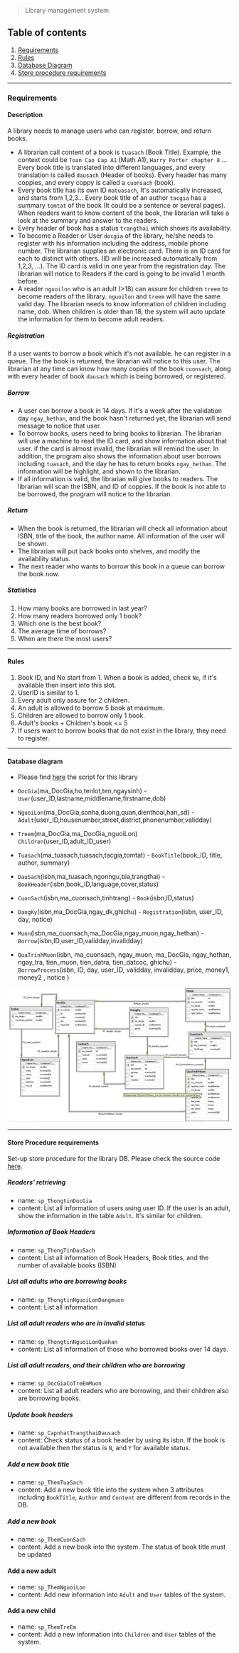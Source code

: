 >Library management system.

## Table of contents
1. [Requirements](#requirements)
2. [Rules](#rules)
3. [Database Diagram](database-diagram)
4. [Store procedure requirements](#store-procedure-requirements)

---
### Requirements
#### Description
A library needs to manage users who can register, borrow, and return books.
* A librarian call content of a book is `tuasach` (Book Title). Example, the context could be `Toan Cao Cap A1` (Math A1), `Harry Porter chapter 8` ... Every book title is translated into different languages, and every translation is called `dausach` (Header of books). Every header has many coppies, and every coppy is called a `cuonsach` (book).
* Every book title has its own ID `matuasach`, It's automatically increased, and starts from 1,2,3... Every book title of an author `tacgia` has a summary `tomtat` of the book (It could be a sentence or several pages). When readers want to know content of the book, the librarian will take a look at the summary and answer to the readers.
* Every header of book has a status `trangthai` which shows its availability.
* To become a Reader or User `docgia` of the library, he/she needs to register with his information including the address, mobile phone number. The librarian supplies an electronic card. There is an ID card for each to distinct with others. (ID will be increased automatically from 1,2,3, ...). The ID card is valid in one year from the registration day. The librarian will notice to Readers if the card is going to be invalid 1 month before. 
* A reader `nguoilon` who is an adult (>18) can assure for children `treem` to become readers of the library. `nguoilon` and `treem` will have the same valid day. The librarian needs to know information of children including name, dob. When children is older than 18, the system will auto update the information for them to become adult readers.

##### Registration
If a user wants to borrow a book which it's not available. he can register in a queue. The the book is returned, the librarian will notice to this user. The librarian at any time can know how many copies of the book `cuonsach`, along with every header of book `dausach` which is being borrowed, or registered.

##### Borrow
* A user can borrow a book in 14 days. If it's a week after the validation day `ngay_hethan`, and the book hasn't returned yet, the librarian will send message to notice that user.
* To borrow books, users need to bring books to librarian. The librarian will use a machine to read the ID card, and show information about that user. if the card is almost invalid, the librarian will remind the user. In addition, the program also shows the information about user borrows including `tuasach`, and the day he has to return books `ngay_hethan`. The information will be highlight, and shown to the librarian.
* If all information is valid, the librarian will give books to readers. The librarian will scan the ISBN, and ID of coppies. If the book is not able to be borrowed, the program will notice to the librarian.

##### Return
* When the book is returned, the librarian will check all information about ISBN, title of the book, the author name. All information of the user will be shown. 
* The librarian will put back books onto shelves, and modify the availability status.
* The next reader who wants to borrow this book in a queue can borrow the book now.

##### Statistics
1. How many books are borrowed in last year?
2. How many readers borrowed only 1 book?
3. Which one is the best book?
4. The average time of borrows?
5. When are there the most users?

---

#### Rules
1. Book ID, and No start from 1. When a book is added, check `No`, if it's available then insert into this slot.
2. UserID is similar to 1.
3. Every adult only assure for 2 children.
4. An adult is allowed to borrow 5 book at maximum.
5. Children are allowed to borrow only 1 book.
6. Adult's books + Children's book <= 5
7. If users want to borrow books that do not exist in the library, they need to register.

---

#### Database diagram

* Please find [here](src/libraryscript.sql) the script for this library

* `DocGia`(ma_DocGia,ho,tenlot,ten,ngaysinh) - `User`(user_ID,lastname,middlename,firstname,dob)

* `NguoiLon`(ma_DocGia,sonha,duong,quan,dienthoai,han_sd) - `Adult`(user_ID,housenumber,street,district,phonenumber,validday)

* `Treem`(ma_DocGia,ma_DocGia_nguoiLon) `Children`(user_ID,adult_ID_user)

* `Tuasach`(ma_tuasach,tuasach,tacgia,tomtat) - `BookTitle`(book_ID, title, author, summary)

* `DauSach`(isbn,ma_tuasach,ngonngu,bia,trangthai) - `BookHeader`(isbn,book_ID,language,cover,status)

* `CuonSach`(isbn,ma_cuonsach,tinhtrang) - `Book`(isbn,ID,status)

* `DangKy`(isbn,ma_DocGia,ngay_dk,ghichu) - `Registration`(isbn, user_ID, day, notice)

* `Muon`(isbn,ma_cuonsach,ma_DocGia,ngay_muon,ngay_hethan) - `Borrow`(isbn,ID,user_ID,validday,invalidday)

* `QuaTrinhMuon`(isbn, ma_cuonsach, ngay_muon, ma_DocGia, ngay_hethan, ngay_tra, tien_muon, tien_datra, tien_datcoc, ghichu) - `BorrowProcess`(isbn, ID, day, user_ID, validday, invalidday, price, money1, money2 , notice )

![DB diagram](../images/dbdiagram.png "DB diagram")

--- 

#### Store Procedure requirements

Set-up store procedure for the library DB. Please check the source code [here](src/sp.sql).

##### Readers' retrieving 

* name: `sp_ThongtinDocGia`
* content: List all information of users using user ID. If the user is an adult, show the information in the table `Adult`. It's similar for children.

##### Information of Book Headers

* name: `sp_ThongTinDauSach`
* content: List all information of Book Headers, Book titles, and the number of available books (ISBN)

##### List all adults who are borrowing books

* name: `sp_ThongtinNguoiLonDangmuon`
* content: List all information

##### List all adult readers who are in invalid status

* name: `sp_ThongtinNguoiLonQuahan`
* content: List all information of those who borrowed books over 14 days.

##### List all adult readers, and their children who are borrowing

* name: `sp_DocGiaCoTreEmMuon`
* content: List all adult readers who are borrowing, and their children also are borrowing books.

##### Update book headers

* name: `sp_CapnhatTrangthaiDausach`
* content: Check status of a book header by using its isbn. If the book is not available then the status is `N`, and `Y` for available status.

##### Add a new book title

* name: `sp_ThemTuaSach`
* content: Add a new book title into the system when 3 attributes including `BookTitle`, `Author` and `Content` are different from records in the DB.

##### Add a new book

* name: `sp_ThemCuonSach`
* content: Add a new book into the system. The status of book title must be updated

#### Add a new adult 

* name: `sp_ThemNguoiLon`
* content: Add new information into `Adult` and `User` tables of the system.

#### Add a new child

* name: `sp_ThemTreEm`
* content: Add a new information into `Children` and `User` tables of the system.

